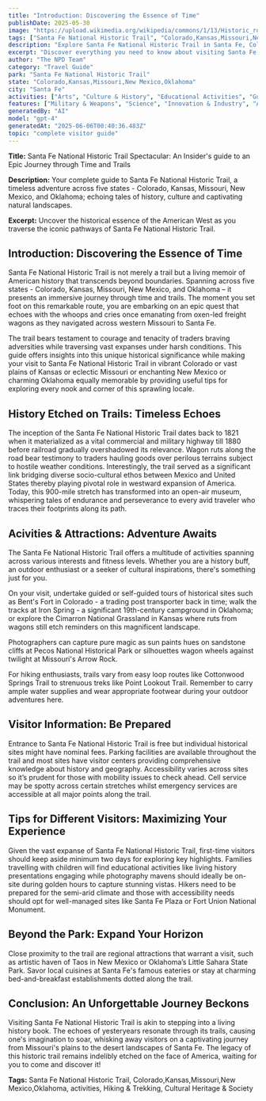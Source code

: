 ```yaml
---
title: "Introduction: Discovering the Essence of Time"
publishDate: 2025-05-30
image: "https://upload.wikimedia.org/wikipedia/commons/1/13/Historic_route%2C_Santa_Fe_National_Historic_Trail_LOC_97682418.jpg"
tags: ["Santa Fe National Historic Trail", "Colorado,Kansas,Missouri,New Mexico,Oklahoma", "National Parks", "Travel Guide", "Santa Fe", "Outdoor Recreation", "Family Travel", "Adventure"]
description: "Explore Santa Fe National Historic Trail in Santa Fe, Colorado,Kansas,Missouri,New Mexico,Oklahoma with our comprehensive visitor guide featuring activities,..."
excerpt: "Discover everything you need to know about visiting Santa Fe National Historic Trail in Santa Fe, Colorado,Kansas,Missouri,New Mexico,Oklahoma."
author: "The NPD Team"
category: "Travel Guide"
park: "Santa Fe National Historic Trail"
state: "Colorado,Kansas,Missouri,New Mexico,Oklahoma"
city: "Santa Fe"
activities: ["Arts", "Culture & History", "Educational Activities", "Guided & Self-Guided Tours", "Hiking & Trekking", "Motorized Recreation"]
features: ["Military & Weapons", "Science", "Innovation & Industry", "Art", "Music & Literature", "Fire & Disaster", "Transportation", "U.S. Wars & Conflicts", "Cultural Heritage & Society", "Natural Features & Ecosystems"]
generatedBy: "AI"
model: "gpt-4"
generatedAt: "2025-06-06T00:40:36.483Z"
topic: "complete visitor guide"
---
```


**Title:** Santa Fe National Historic Trail Spectacular: An Insider's guide to an Epic Journey through Time and Trails

**Description:** Your complete guide to Santa Fe National Historic Trail, a timeless adventure across five states - Colorado, Kansas, Missouri, New Mexico, and Oklahoma; echoing tales of history, culture and captivating natural landscapes.

**Excerpt:** Uncover the historical essence of the American West as you traverse the iconic pathways of Santa Fe National Historic Trail.

## Introduction: Discovering the Essence of Time 
Santa Fe National Historic Trail is not merely a trail but a living memoir of American history that transcends beyond boundaries. Spanning across five states - Colorado, Kansas, Missouri, New Mexico, and Oklahoma – it presents an immersive journey through time and trails. The moment you set foot on this remarkable route, you are embarking on an epic quest that echoes with the whoops and cries once emanating from oxen-led freight wagons as they navigated across western Missouri to Santa Fe.

The trail bears testament to courage and tenacity of traders braving adversities while traversing vast expanses under harsh conditions. This guide offers insights into this unique historical significance while making your visit to Santa Fe National Historic Trail in vibrant Colorado or vast plains of Kansas or eclectic Missouri or enchanting New Mexico or charming Oklahoma equally memorable by providing useful tips for exploring every nook and corner of this sprawling locale.

## History Etched on Trails: Timeless Echoes
The inception of the Santa Fe National Historic Trail dates back to 1821 when it materialized as a vital commercial and military highway till 1880 before railroad gradually overshadowed its relevance. Wagon ruts along the road bear testimony to traders hauling goods over perilous terrains subject to hostile weather conditions. Interestingly, the trail served as a significant link bridging diverse socio-cultural ethos between Mexico and United States thereby playing pivotal role in westward expansion of America. Today, this 900-mile stretch has transformed into an open-air museum, whispering tales of endurance and perseverance to every avid traveler who traces their footprints along its path.

## Acivities & Attractions: Adventure Awaits
The Santa Fe National Historic Trail offers a multitude of activities spanning across various interests and fitness levels. Whether you are a history buff, an outdoor enthusiast or a seeker of cultural inspirations, there's something just for you.

On your visit, undertake guided or self-guided tours of historical sites such as Bent's Fort in Colorado - a trading post transporter back in time; walk the tracks at Iron Spring - a significant 19th-century campground in Oklahoma; or explore the Cimarron National Grassland in Kansas where ruts from wagons still etch reminders on this magnificent landscape.

Photographers can capture pure magic as sun paints hues on sandstone cliffs at Pecos National Historical Park or silhouettes wagon wheels against twilight at Missouri's Arrow Rock.

For hiking enthusiasts, trails vary from easy loop routes like Cottonwood Springs Trail to strenuous treks like Point Lookout Trail. Remember to carry ample water supplies and wear appropriate footwear during your outdoor adventures here.

## Visitor Information: Be Prepared
Entrance to Santa Fe National Historic Trail is free but individual historical sites might have nominal fees. Parking facilities are available throughout the trail and most sites have visitor centers providing comprehensive knowledge about history and geography. Accessibility varies across sites so it’s prudent for those with mobility issues to check ahead. Cell service may be spotty across certain stretches whilst emergency services are accessible at all major points along the trail.

## Tips for Different Visitors: Maximizing Your Experience 
Given the vast expanse of Santa Fe National Historic Trail, first-time visitors should keep aside minimum two days for exploring key highlights. Families travelling with children will find educational activities like living history presentations engaging while photography mavens should ideally be on-site during golden hours to capture stunning vistas. Hikers need to be prepared for the semi-arid climate and those with accessibility needs should opt for well-managed sites like Santa Fe Plaza or Fort Union National Monument.

## Beyond the Park: Expand Your Horizon
Close proximity to the trail are regional attractions that warrant a visit, such as artistic haven of Taos in New Mexico or Oklahoma’s Little Sahara State Park. Savor local cuisines at Santa Fe's famous eateries or stay at charming bed-and-breakfast establishments dotted along the trail.

## Conclusion: An Unforgettable Journey Beckons 
Visiting Santa Fe National Historic Trail is akin to stepping into a living history book. The echoes of yesteryears resonate through its trails, causing one's imagination to soar, whisking away visitors on a captivating journey from Missouri's plains to the desert landscapes of Santa Fe. The legacy of this historic trail remains indelibly etched on the face of America, waiting for you to come and discover it!

**Tags:**  Santa Fe National Historic Trail, Colorado,Kansas,Missouri,New Mexico,Oklahoma, activities, Hiking & Trekking, Cultural Heritage & Society